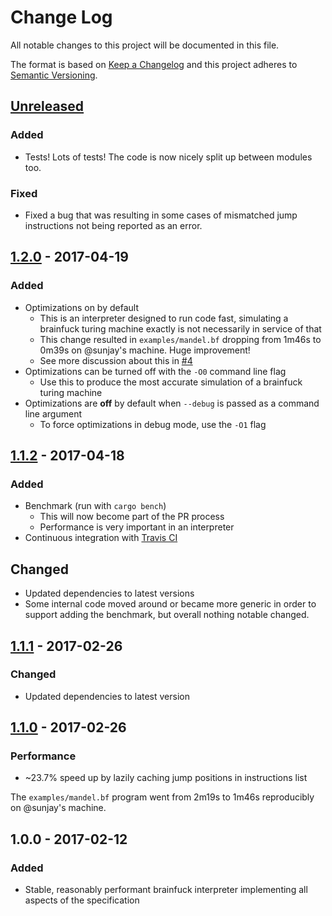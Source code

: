# Change Log

All notable changes to this project will be documented in this file.

The format is based on [Keep a Changelog](http://keepachangelog.com/)
and this project adheres to [Semantic Versioning](http://semver.org/).

## [Unreleased]
### Added
- Tests! Lots of tests! The code is now nicely split up between modules too.

### Fixed
- Fixed a bug that was resulting in some cases of mismatched jump instructions
  not being reported as an error.

## [1.2.0] - 2017-04-19
### Added
- Optimizations on by default
  - This is an interpreter designed to run code fast, simulating a brainfuck
    turing machine exactly is not necessarily in service of that
  - This change resulted in `examples/mandel.bf` dropping from 1m46s to 0m39s
    on @sunjay's machine. Huge improvement!
  - See more discussion about this in [#4](https://github.com/brain-lang/brainfuck/issues/4)
- Optimizations can be turned off with the `-O0` command line flag
  - Use this to produce the most accurate simulation of a brainfuck turing
    machine
- Optimizations are **off** by default when `--debug` is passed as a command
  line argument
  - To force optimizations in debug mode, use the `-O1` flag

## [1.1.2] - 2017-04-18
### Added
- Benchmark (run with `cargo bench`)
  - This will now become part of the PR process
  - Performance is very important in an interpreter
- Continuous integration with [Travis CI](https://travis-ci.org/brain-lang/brainfuck)

## Changed
- Updated dependencies to latest versions
- Some internal code moved around or became more generic in order to support
  adding the benchmark, but overall nothing notable changed.

## [1.1.1] - 2017-02-26
### Changed
- Updated dependencies to latest version

## [1.1.0] - 2017-02-26
### Performance
- ~23.7% speed up by lazily caching jump positions in instructions list

The `examples/mandel.bf` program went from 2m19s to 1m46s reproducibly on
@sunjay's machine.

## 1.0.0 - 2017-02-12
### Added
- Stable, reasonably performant brainfuck interpreter implementing all aspects
  of the specification

[Unreleased]: https://github.com/brain-lang/brainfuck/compare/v1.2.0...HEAD
[1.2.0]: https://github.com/brain-lang/brainfuck/compare/v1.1.2...v1.2.0
[1.1.2]: https://github.com/brain-lang/brainfuck/compare/v1.1.0...v1.1.2
[1.1.1]: https://github.com/brain-lang/brainfuck/compare/v1.1.0...v1.1.1
[1.1.0]: https://github.com/brain-lang/brainfuck/compare/v1.0.0...v1.1.0
